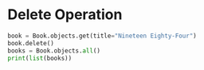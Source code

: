 # Delete Operation

```python
book = Book.objects.get(title="Nineteen Eighty-Four")
book.delete()
books = Book.objects.all()
print(list(books))
